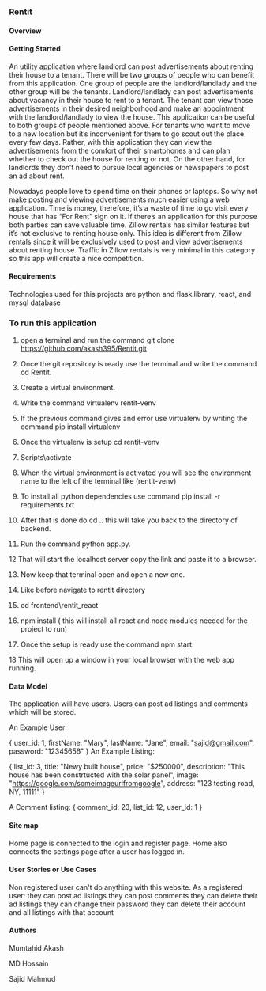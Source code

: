 
### Rentit

#### Overview

#### Getting Started
An utility application where landlord can post advertisements about renting their house to a tenant. There will be two groups of people who can benefit from this application. One group of people are the landlord/landlady and the other group will be the tenants. Landlord/landlady can post advertisements about vacancy in their house to rent to a tenant. The tenant can view those advertisements in their desired neighborhood and make an appointment with the landlord/landlady to view the house. This application can be useful to both groups of people mentioned above. For tenants who want to move to a new location but it’s inconvenient for them to go scout out the place every few days. Rather, with this application they can view the advertisements from the comfort of their smartphones and can plan whether to check out the house for renting or not. On the other hand, for landlords they don’t need to pursue local agencies or newspapers to post an ad about rent.  

Nowadays people love to spend time on their phones or laptops. So why not make posting and viewing advertisements much easier using a web application. Time is money, therefore, it’s a waste of time to go visit every house that has “For Rent” sign on it. If there’s an application for this purpose both parties can save valuable time. Zillow rentals has similar features but it’s not exclusive to renting house only.  This idea is different from Zillow rentals since it will be exclusively used to post and view advertisements about renting house. Traffic in Zillow rentals is very minimal in this category so this app will create a nice competition. 


#### Requirements
Technologies used for this projects are python and flask library, react, and mysql database

### To run this application
1. open a terminal and run the command git clone https://github.com/akash395/Rentit.git

2. Once the git repository is ready use the terminal and write the command cd Rentit.

3. Create a virtual environment.

4. Write the command virtualenv rentit-venv

5. If the previous command gives and error use virtualenv by writing the command pip install virtualenv

6. Once the virtualenv is setup cd rentit-venv

7. Scripts\activate

8. When the virtual environment is activated you will see the environment name to the left of the terminal like (rentit-venv)

9. To install all python dependencies use command pip install -r requirements.txt

10. After that is done do cd ..  this will take you back to the directory of backend.

11. Run the command python app.py.

12 That will start the localhost server copy the link and paste it to a browser.

13. Now keep that terminal open and open a new one.

14. Like before navigate to rentit directory

15. cd frontend\rentit_react

16. npm install ( this will install all react and node modules needed for the project to run)

17. Once the setup is ready use the command npm start.

18 This will open up a window in your local browser with the web app running.


#### Data Model

The application will have users. Users can post ad listings and comments which will be stored.


An Example User:

{
  user_id: 1,
  firstName: "Mary",
  lastName: "Jane",
  email: "sajid@gmail.com",
  password: "12345656"
}
An Example Listing:

{
  list_id: 3,
  title: "Newy built house",
  price: "$250000",
  description: "This house has been constrtucted with the solar panel",
  image: "https://google.com/someimageurlfromgoogle",
  address: "123 testing road, NY, 11111"
}

A Comment listing:
{
  comment_id: 23,
  list_id: 12,
  user_id: 1
}

#### Site map
Home page is connected to the login and register page. Home also connects the settings page after a user has logged in.


#### User Stories or Use Cases

Non registered user can't do anything with this website.
As a registered user: they can post ad listings
                      they can post comments
                      they can delete their ad listings
                      they can change their password
                      they can delete their account and all listings with that account

#### Authors

Mumtahid Akash

MD Hossain

Sajid Mahmud
